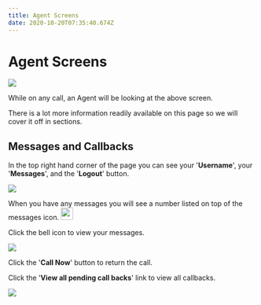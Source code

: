 ```yaml
---
title: Agent Screens
date: 2020-10-20T07:35:40.674Z
---
```

# Agent Screens

![](/images/clouddial_agent_overview.png)

While on any call, an Agent will be looking at the above screen.

There is a lot more information readily available on this page so we will cover it off in sections.

## Messages and Callbacks

In the top right hand corner of the page you can see your '**Username**', your '**Messages**', and the '**Logout**' button.

![](/images/clouddial_agent_messages.png)

When you have any messages you will see a number listed on top of the messages icon. <img style="width: 25px; height: 25px;" src="/images/clouddial_messages_icon.png">

Click the bell icon to view your messages.

![](/images/clouddial_agent_messages_dropdown.png)

Click the '**Call Now**' button to return the call.

Click the '**View all pending call backs**' link to view all callbacks.



![](/images/clouddial_agent_messages_pages.png)